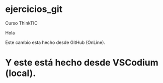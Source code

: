# ejercicios_git
Curso ThinkTIC

Hola

Este cambio esta hecho desde GitHub (OnLine).
# Y este está hecho desde VSCodium  (local).
